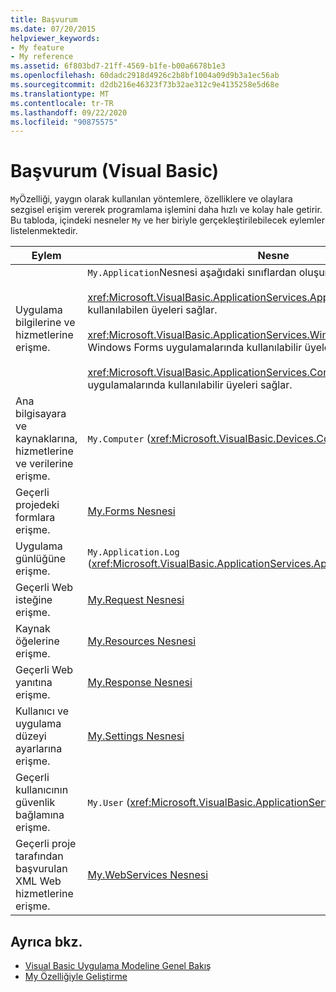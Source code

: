 ```yaml
---
title: Başvurum
ms.date: 07/20/2015
helpviewer_keywords:
- My feature
- My reference
ms.assetid: 6f803bd7-21ff-4569-b1fe-b00a6678b1e3
ms.openlocfilehash: 60dadc2918d4926c2b8bf1004a09d9b3a1ec56ab
ms.sourcegitcommit: d2db216e46323f73b32ae312c9e4135258e5d68e
ms.translationtype: MT
ms.contentlocale: tr-TR
ms.lasthandoff: 09/22/2020
ms.locfileid: "90875575"
---
```

# <a name="my-reference-visual-basic"></a>Başvurum (Visual Basic)

`My`Özelliği, yaygın olarak kullanılan yöntemlere, özelliklere ve olaylara sezgisel erişim vererek programlama işlemini daha hızlı ve kolay hale getirir. Bu tabloda, içindeki nesneler `My` ve her biriyle gerçekleştirilebilecek eylemler listelenmektedir.  
  
|**Eylem**|**Nesne**|  
|----------------|----------------|  
|Uygulama bilgilerine ve hizmetlerine erişme.|`My.Application`Nesnesi aşağıdaki sınıflardan oluşur:<br /><br /> <xref:Microsoft.VisualBasic.ApplicationServices.ApplicationBase> tüm projelerde kullanılabilen üyeleri sağlar.<br /><br /> <xref:Microsoft.VisualBasic.ApplicationServices.WindowsFormsApplicationBase> Windows Forms uygulamalarında kullanılabilir üyeleri sağlar.<br /><br /> <xref:Microsoft.VisualBasic.ApplicationServices.ConsoleApplicationBase> Konsol uygulamalarında kullanılabilir üyeleri sağlar.|  
|Ana bilgisayara ve kaynaklarına, hizmetlerine ve verilerine erişme.|`My.Computer` (<xref:Microsoft.VisualBasic.Devices.Computer>)|  
|Geçerli projedeki formlara erişme.|[My.Forms Nesnesi](../objects/my-forms-object.md)|  
|Uygulama günlüğüne erişme.|`My.Application.Log` (<xref:Microsoft.VisualBasic.ApplicationServices.ApplicationBase.Log%2A>)|  
|Geçerli Web isteğine erişme.|[My.Request Nesnesi](../objects/my-request-object.md)|  
|Kaynak öğelerine erişme.|[My.Resources Nesnesi](../objects/my-resources-object.md)|  
|Geçerli Web yanıtına erişme.|[My.Response Nesnesi](../objects/my-response-object.md)|  
|Kullanıcı ve uygulama düzeyi ayarlarına erişme.|[My.Settings Nesnesi](../objects/my-settings-object.md)|  
|Geçerli kullanıcının güvenlik bağlamına erişme.|`My.User` (<xref:Microsoft.VisualBasic.ApplicationServices.User>)|  
|Geçerli proje tarafından başvurulan XML Web hizmetlerine erişme.|[My.WebServices Nesnesi](../objects/my-webservices-object.md)|  
  
## <a name="see-also"></a>Ayrıca bkz.

- [Visual Basic Uygulama Modeline Genel Bakış](../../developing-apps/development-with-my/overview-of-the-visual-basic-application-model.md)
- [My Özelliğiyle Geliştirme](../../developing-apps/development-with-my/index.md)
